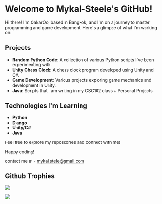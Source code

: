 # Welcome to Mykal-Steele's GitHub!

Hi there! I'm OakarOo, based in Bangkok, and I'm on a journey to master programming and game development. Here's a glimpse of what I'm working on:

## Projects
- **Random Python Code**: A collection of various Python scripts I've been experimenting with.
- **Unity Chess Clock**: A chess clock program developed using Unity and C#.
- **Game Development**: Various projects exploring game mechanics and development in Unity.
- **Java**: Scripts that I am writing in my CSC102 class + Personal Projects

## Technologies I'm Learning
- **Python**
- **Django**
- **Unity/C#**
- **Java**

Feel free to explore my repositories and connect with me!

Happy coding!

contact me at - mykal.stele@gmail.com
## Github Trophies

![](https://github-profile-trophy.vercel.app/?username=Mykal-Steele&theme=algolia&no-frame=true&no-bg=false&margin-w=4)

[![](https://visitcount.itsvg.in/api?id=Mykal-Steele&label=Profile%20Views&icon=6&pretty=false)](https://visitcount.itsvg.in)
